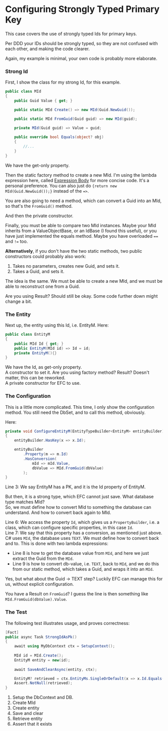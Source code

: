 # Configuring Strongly Typed Primary Key

This case covers the use of strongly typed Ids for primary keys.

Per DDD your IDs should be strongly typed, so they are not confused with each other, and making the code clearer.

Again, my example is minimal, your own code is probably more elaborate.

### Strong Id
First, I show the class for my strong Id, for this example.

```csharp
public class MId
{
    public Guid Value { get; }

    public static MId Create() => new MId(Guid.NewGuid());

    public static MId FromGuid(Guid guid) => new MId(guid);

    private MId(Guid guid) => Value = guid;
    
    public override bool Equals(object? obj)
    {
        //...
    }
}
```

We have the get-only property.

Then the static factory method to create a new MId. 
I'm using the lambda expression here, called [Expression Body](https://www.geeksforgeeks.org/expression-bodied-members-in-c-sharp/) for more concise code. It's a personal preference.
You can also just do `{return new MId(Guid.NewGuid());}` instead of the `=>`.

You are also going to need a method, which can convert a Guid into an MId, so that's the `FromGuid()` method.

And then the private constructor.

Finally, you must be able to compare two MId instances. 
Maybe your MId inherits from a ValueObjectBase, or an IdBase (I found this useful), or you have just implemented the equals method.
Maybe you have overloaded `==` and `!=` too.

**Alternatively**, if you don't have the two static methods, two public constructors could probably also work:
1) Takes no parameters, creates new Guid, and sets it.
2) Takes a Guid, and sets it.

The idea is the same. We must be able to create a new MId, 
and we must be able to reconstruct one from a Guid.

Are you using Result? Should still be okay. Some code further down might change a bit.

### The Entity
Next up, the entity using this Id, i.e. EntityM. Here:

```csharp
public class EntityM
{
    public MId Id { get; }
    public EntityM(MId id) => Id = id;
    private EntityM(){}
}
```

We have the Id, as get-only property.\
A constructor to set it. Are you using factory method? Result? Doesn't matter, this can be reworked.\
A private constructor for EFC to use.

### The Configuration
This is a little more complicated. This time, I only show the configuration method. You still need the DbSet, and to call this method, obviously.

Here:

```csharp
private void ConfigureEntityM(EntityTypeBuilder<EntityM> entityBuilder)
{
    entityBuilder.HasKey(x => x.Id);

    entityBuilder
        .Property(m => m.Id)
        .HasConversion(
            mId => mId.Value,
            dbValue => MId.FromGuid(dbValue)
        );
}
```
Line 3: We say EntityM has a PK, and it is the Id property of EntityM.

But then, it is a strong type, which EFC cannot just save. 
What database type matches MId?\
So, we must define how to convert MId to something the database can understand. And how to convert back again to MId.

Line 6: We access the property `Id`, 
which gives us a `PropertyBuilder`, i.e. a class, 
which can configure specific properties, in this case `Id`.\
Line 7: We say that this property has a conversion, as mentioned just above. C# uses `MId`, the database uses `TEXT`. We must define how to convert back and to.
This is done with two lambda expressions:
* Line 8 is how to get the database value from `MId`, and here we just extract the Guid from the `MId`.
* Line 9 is how to convert db-value, i.e. `TEXT`, back to `MId`, and we do this from our static method, which takes a Guid, and wraps it into an `MId`.

Yes, but what about the Guid -> TEXT step? Luckily EFC can manage this for us, without explicit configuration.

You have a Result on `FromGuid`? I guess the line is then something like `MId.FromGuid(dbValue).Value`.


### The Test
The following test illustrates usage, and proves correctness:

```csharp
[Fact]
public async Task StrongIdAsPk()
{
    await using MyDbContext ctx = SetupContext();
    
    MId id = MId.Create();
    EntityM entity = new(id);
    
    await SaveAndClearAsync(entity, ctx);

    EntityM? retrieved = ctx.EntityMs.SingleOrDefault(x => x.Id.Equals(id));
    Assert.NotNull(retrieved);
}
```

1) Setup the DbContext and DB.
2) Create MId
3) Create entity
4) Save and clear
5) Retrieve entity
6) Assert that it exists
